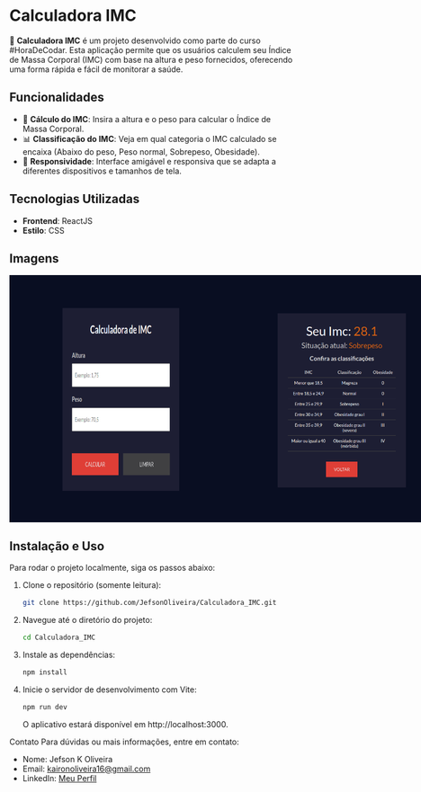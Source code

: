 # Calculadora IMC

🚀 **Calculadora IMC** é um projeto desenvolvido como parte do curso #HoraDeCodar. Esta aplicação permite que os usuários calculem seu Índice de Massa Corporal (IMC) com base na altura e peso fornecidos, oferecendo uma forma rápida e fácil de monitorar a saúde.

## Funcionalidades

- 📏 **Cálculo do IMC**: Insira a altura e o peso para calcular o Índice de Massa Corporal.
- 📊 **Classificação do IMC**: Veja em qual categoria o IMC calculado se encaixa (Abaixo do peso, Peso normal, Sobrepeso, Obesidade).
- 📱 **Responsividade**: Interface amigável e responsiva que se adapta a diferentes dispositivos e tamanhos de tela.

## Tecnologias Utilizadas

- **Frontend**: ReactJS
- **Estilo**: CSS

## Imagens

<div style="display: flex; justify-content: space-around;">
  <img src="./imc_calc/public/Captura%20de%20tela%20de%202024-07-03%2012-52-07.png" alt="Tela Inicial" width="400" />
  <img src="./imc_calc/public/Captura%20de%20tela%20de%202024-07-03%2012-52-37.png" alt="Tela de Resultado" width="400" />
</div>

## Instalação e Uso

Para rodar o projeto localmente, siga os passos abaixo:

1. Clone o repositório (somente leitura):
   ```sh
   git clone https://github.com/JefsonOliveira/Calculadora_IMC.git
   ```
2. Navegue até o diretório do projeto:
   ```sh
   cd Calculadora_IMC
   ```
3. Instale as dependências:
   ```sh
   npm install
   ```
4. Inicie o servidor de desenvolvimento com Vite:
   ```sh
   npm run dev
   ```
   O aplicativo estará disponível em http://localhost:3000.

Contato
Para dúvidas ou mais informações, entre em contato:

- Nome: Jefson K Oliveira
- Email: kaironoliveira16@gmail.com
- LinkedIn: [Meu Perfil](https://www.linkedin.com/in/jefson-oliveira-a92a62206/)
